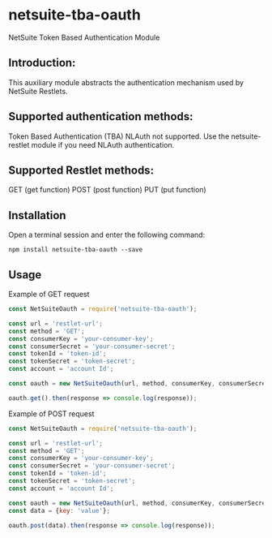 # netsuite-tba-oauth
NetSuite Token Based Authentication Module

## Introduction:
This auxiliary module abstracts the authentication mechanism used by NetSuite Restlets.

## Supported authentication methods:
Token Based Authentication (TBA)
NLAuth not supported. Use the netsuite-restlet module if you need NLAuth authentication.

## Supported Restlet methods:

GET (get function)
POST (post function)
PUT (put function)

## Installation

Open a terminal session and enter the following command:

``npm install netsuite-tba-oauth --save``

## Usage

Example of GET request

```javascript
const NetSuiteOauth = require('netsuite-tba-oauth');

const url = 'restlet-url';
const method = 'GET';
const consumerKey = 'your-consumer-key';
const consumerSecret = 'your-consumer-secret';
const tokenId = 'token-id';
const tokenSecret = 'token-secret';
const account = 'account Id';

const oauth = new NetSuiteOauth(url, method, consumerKey, consumerSecret, tokenId, tokenSecret, account);

oauth.get().then(response => console.log(response));
```

Example of POST request

```javascript
const NetSuiteOauth = require('netsuite-tba-oauth');

const url = 'restlet-url';
const method = 'GET';
const consumerKey = 'your-consumer-key';
const consumerSecret = 'your-consumer-secret';
const tokenId = 'token-id';
const tokenSecret = 'token-secret';
const account = 'account Id';

const oauth = new NetSuiteOauth(url, method, consumerKey, consumerSecret, tokenId, tokenSecret, account);
const data = {key: 'value'};

oauth.post(data).then(response => console.log(response));
```





